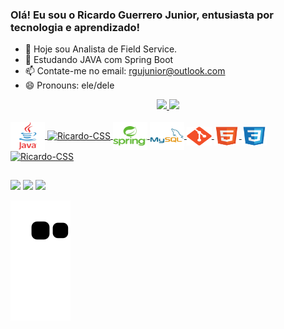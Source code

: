 ### Olá! Eu sou o Ricardo Guerrero Junior, entusiasta por tecnologia e aprendizado!

- 🔭 Hoje sou Analista de Field Service.
- 🌱 Estudando JAVA com Spring Boot
- 📫 Contate-me no email: rgujunior@outlook.com
- 😄 Pronouns: ele/dele

<div align="center">
  <a href="https://github.com/rgujunior">
  <img height="160em" src="https://github-readme-stats.vercel.app/api?username=rgujunior&show_icons=true&theme=dracula&include_all_commits=true&count_private=true"/>
  <img height="160em" src="https://github-readme-stats.vercel.app/api/top-langs/?username=rgujunior&layout=compact&langs_count=7&theme=dracula"/>
</div>

<div style="display: inline_block"><br>
  <img align="center" alt="Ricardo-Java" height="45" width="55"
src="https://raw.githubusercontent.com/devicons/devicon/master/icons/java/java-original-wordmark.svg">
  <img align="center" alt="Ricardo-CSS" height="30" width="40" src="https://cdn.jsdelivr.net/gh/devicons/devicon/icons/python/python-original.svg">
  <img align="center" alt="Ricardo-Spring" height="45" width="55"
src="https://raw.githubusercontent.com/devicons/devicon/master/icons/spring/spring-original-wordmark.svg">
  <img align="center" alt="Ricardo-Mysql" height="45" width="55"
src="https://raw.githubusercontent.com/devicons/devicon/master/icons/mysql/mysql-original-wordmark.svg">  
    <img align="center" alt="Ricardo-Git" height="30" width="40" src="https://raw.githubusercontent.com/devicons/devicon/master/icons/git/git-original.svg">
  <img align="center" alt="Ricardo-HTML" height="30" width="40" src="https://raw.githubusercontent.com/devicons/devicon/master/icons/html5/html5-original.svg">
  <img align="center" alt="Ricardo-CSS" height="30" width="40" src="https://raw.githubusercontent.com/devicons/devicon/master/icons/css3/css3-original.svg">
  <img align="center" alt="Ricardo-CSS" height="30" width="40" src="https://cdn.jsdelivr.net/gh/devicons/devicon/icons/javascript/javascript-original.svg">
  
</div>

 ##
 
 <div>
  <a href="https://www.instagram.com/rgujunior/" target="_blank"><img src="https://img.shields.io/badge/-Instagram-%23E4405F?style=for-the-badge&logo=instagram&logoColor=white" target="_blank"></a>
 	<a href ="mailto:rgujunior@outlook.com"><img src="https://img.shields.io/badge/Microsoft_Outlook-0078D4?style=for-the-badge&logo=microsoft-outlook&logoColor=white" target="_blank"></a>
  <a href="https://www.linkedin.com/in/rgujunior/" target="_blank"><img src="https://img.shields.io/badge/-LinkedIn-%230077B5?style=for-the-badge&logo=linkedin&logoColor=white" target="_blank"></a> 
   
  ![Snake animation](https://github.com/matheus-vieiras/matheus-vieiras/blob/output/github-contribution-grid-snake.svg)
   
 </div>
